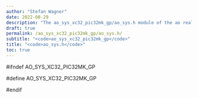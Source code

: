 ```yaml
---
author: "Stefan Wagner"
date: 2022-08-29
description: "The ao_sys_xc32_pic32mk_gp/ao_sys.h module of the ao real-time operating system."
draft: true
permalink: /ao_sys_xc32_pic32mk_gp/ao_sys.h/ 
subtitle: "<code>ao_sys_xc32_pic32mk_gp</code>"
title: "<code>ao_sys.h</code>"
toc: true
---
```


#ifndef AO_SYS_XC32_PIC32MK_GP

#define AO_SYS_XC32_PIC32MK_GP

#endif

